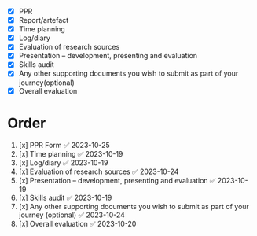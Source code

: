 - [x] PPR​
- [x] Report/artefact
- [x] Time planning
- [x] Log/diary​
- [x] Evaluation of research sources
- [x] Presentation – development, presenting and evaluation
- [x] Skills audit​
- [x] Any other supporting documents you wish to submit as part of your journey​ (optional)
- [x] Overall evaluation

# Order
1. [x] PPR Form ✅ 2023-10-25
2. [x] Time planning ✅ 2023-10-19
3. [x] Log/diary​ ✅ 2023-10-19
4. [x] Evaluation of research sources ✅ 2023-10-24
5. [x] Presentation – development, presenting and evaluation ✅ 2023-10-19
6. [x] Skills audit​ ✅ 2023-10-19
7. [x] Any other supporting documents you wish to submit as part of your journey​ (optional) ✅ 2023-10-24
8. [x] Overall evaluation​ ✅ 2023-10-20
